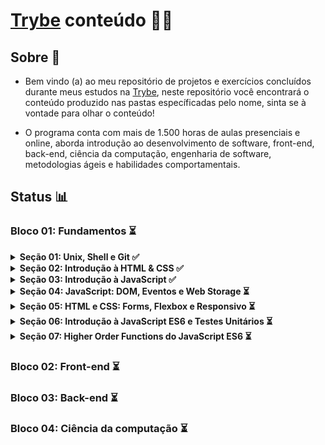 # [Trybe](https://www.betrybe.com/) conteúdo 👨‍💻
## Sobre 📌

- Bem vindo (a) ao meu repositório de projetos e exercícios concluídos durante meus estudos na [Trybe](https://www.betrybe.com/), neste repositório você encontrará o conteúdo produzido nas pastas específicadas pelo nome, sinta se à vontade para olhar o conteúdo!

- O programa conta com mais de 1.500 horas de aulas presenciais e online, aborda introdução ao desenvolvimento de software, front-end, back-end, ciência da computação, engenharia de software, metodologias ágeis e habilidades comportamentais.

## Status 📊

### Bloco 01: Fundamentos ⏳

<details>
  <summary><strong>Seção 01: Unix, Shell e Git ✅</strong></summary></br>

  - [x] Dia 01: Unix & Shell
  - [x] Dia 02: Git - O que é e para que serve
  - [x] Dia 03: Git & GitHub - Entendendo os comandos

</details>

<details>
  <summary><strong>Seção 02: Introdução à HTML & CSS ✅</strong></summary></br>

  - [x] Dia 01: HTML & CSS - Estruturas de página
  - [x] Dia 02: HTML & CSS - Primeiros passos em CSS
  - [x] Dia 03: HTML & CSS - Seletores e posicionamento
  - [x] Dia 04: HTML Semântico

</details>

<details>
  <summary><strong>Seção 03: Introdução à JavaScript ✅</strong></summary></br>

  - [x] Dia 01: JavaScript - Primeiros passos
  - [x] Dia 02: JavaScript - Array e loop For
  - [x] Dia 03: JavaScript - Funções
  - [x] Dia 04: JavaScript - Objetos
  - [x] Dia 05: JavaScript ES6 - let, const, arrow functions e template literals

</details>

<details>
  <summary><strong>Seção 04: JavaScript: DOM, Eventos e Web Storage ⏳</strong></summary></br>

  - [x] Dia 01: JavaScript - DOM e seletores
  - [x] Dia 02: JavaScript - Trabalhando com elementos
  - [x] Dia 03: JavaScript - Eventos
  - [x] Dia 04: JavaScript - Web Storage

</details>

<details>
  <summary><strong>Seção 05: HTML e CSS: Forms, Flexbox e Responsivo ⏳</strong></summary></br>

  - [ ] Dia 01: HTML & CSS - Forms
  - [ ] Dia 02: Bibliotecas JavaScript e Frameworks CSS
  - [ ] Dia 03: CSS Flexbox - Parte 1
  - [ ] Dia 04: CSS Flexbox - Parte 2
  - [ ] Dia 05: CSS Responsivo - Mobile First

</details>

<details>
  <summary><strong>Seção 06: Introdução à JavaScript ES6 e Testes Unitários ⏳</strong></summary></br>

  - [ ] Dia 01: Fluxo de exceções e manipulação de objetos
  - [ ] Dia 02: Primeiros passos em Jest
  - [ ] Dia 03: Matchers e cobertura de código

</details>

<details>
  <summary><strong>Seção 07: Higher Order Functions do JavaScript ES6 ⏳</strong></summary></br>

  - [ ] Dia 01: Introdução a Higher Order Functions 
  - [ ] Dia 02: Higher Order Functions - sort e map
  - [ ] Dia 03: Higher Order Functions - filter e reduce
  - [ ] Dia 04: JavaScript ES6 - spread operator, rest parameters e object destructuring
  - [ ] Dia 05: JavaScript ES6 - Array destructuring, Default destructuring, Object property shorthand e fault parameters

</details>

### Bloco 02: Front-end ⏳
### Bloco 03: Back-end ⏳
### Bloco 04: Ciência da computação ⏳
